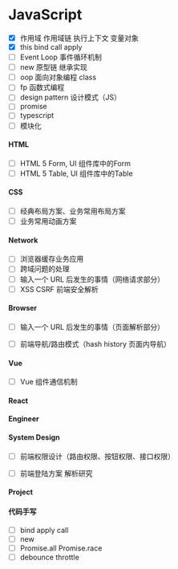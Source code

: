 # JavaScript

- [x] 作用域 作用域链 执行上下文 变量对象
- [x] this bind call apply
- [ ] Event Loop 事件循环机制
- [ ] new 原型链 继承实现
- [ ] oop 面向对象编程 class
- [ ] fp 函数式编程
- [ ] design pattern 设计模式（JS）
- [ ] promise
- [ ] typescript
- [ ] 模块化

#### HTML
- [ ] HTML 5 Form, UI 组件库中的Form
- [ ] HTML 5 Table, UI 组件库中的Table

#### CSS
- [ ] 经典布局方案、业务常用布局方案
- [ ] 业务常用动画方案

#### Network

- [ ] 浏览器缓存业务应用
- [ ] 跨域问题的处理
- [ ] 输入一个 URL 后发生的事情（网络请求部分）
- [ ] XSS CSRF 前端安全解析

#### Browser
- [ ] 输入一个 URL 后发生的事情（页面解析部分）
- [ ] 前端导航/路由模式（hash history 页面内导航）


#### Vue
- [ ] Vue 组件通信机制

#### React

#### Engineer

#### System Design
- [ ] 前端权限设计（路由权限、按钮权限、接口权限）
- [ ] 前端登陆方案 解析研究


#### Project

#### 代码手写

- [ ] bind apply call
- [ ] new 
- [ ] Promise.all Promise.race
- [ ] debounce throttle